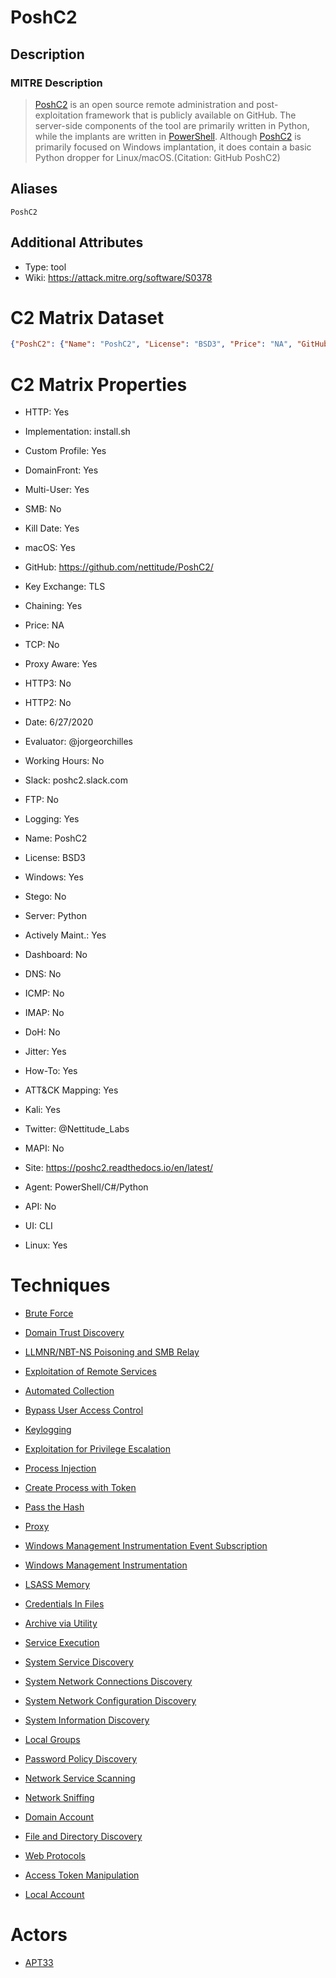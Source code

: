 
# PoshC2

## Description

### MITRE Description

> [PoshC2](https://attack.mitre.org/software/S0378) is an open source remote administration and post-exploitation framework that is publicly available on GitHub. The server-side components of the tool are primarily written in Python, while the implants are written in [PowerShell](https://attack.mitre.org/techniques/T1086). Although [PoshC2](https://attack.mitre.org/software/S0378) is primarily focused on Windows implantation, it does contain a basic Python dropper for Linux/macOS.(Citation: GitHub PoshC2)

## Aliases

```
PoshC2
```

## Additional Attributes

* Type: tool
* Wiki: https://attack.mitre.org/software/S0378

# C2 Matrix Dataset

```json
{"PoshC2": {"Name": "PoshC2", "License": "BSD3", "Price": "NA", "GitHub": "https://github.com/nettitude/PoshC2/", "Site": "https://poshc2.readthedocs.io/en/latest/", "Twitter": "@Nettitude_Labs", "Evaluator": "@jorgeorchilles", "Date": "6/27/2020", "Version": "6", "Implementation": "install.sh", "How-To": "Yes", "Slingshot": "Possible", "Kali": "Yes", "Server": "Python", "Agent": "PowerShell/C#/Python", "Multi-User": "Yes", "UI": "CLI", "API": "No", "Windows": "Yes", "Linux": "Yes", "macOS": "Yes", "TCP": "No", "HTTP": "Yes", "HTTP2": "No", "HTTP3": "No", "DNS": "No", "DoH": "No", "ICMP": "No", "FTP": "No", "IMAP": "No", "MAPI": "No", "SMB": "No", "Key Exchange": "TLS", "Stego": "No", "Proxy Aware": "Yes", "DomainFront": "Yes", "Custom Profile": "Yes", "Jitter": "Yes", "Working Hours": "No", "Kill Date": "Yes", "Chaining": "Yes", "Logging": "Yes", "ATT&CK Mapping": "Yes", "Dashboard": "No", "NetWitness": "Yes", "Other": "Yes", "Actively Maint.": "Yes", "Slack": "poshc2.slack.com", "Slack Members": "NA", "GH Issues": "44", "Notes": ""}}
```

# C2 Matrix Properties


* HTTP: Yes

* Implementation: install.sh

* Custom Profile: Yes

* DomainFront: Yes

* Multi-User: Yes

* SMB: No

* Kill Date: Yes

* macOS: Yes

* GitHub: https://github.com/nettitude/PoshC2/

* Key Exchange: TLS

* Chaining: Yes

* Price: NA

* TCP: No

* Proxy Aware: Yes

* HTTP3: No

* HTTP2: No

* Date: 6/27/2020

* Evaluator: @jorgeorchilles

* Working Hours: No

* Slack: poshc2.slack.com

* FTP: No

* Logging: Yes

* Name: PoshC2

* License: BSD3

* Windows: Yes

* Stego: No

* Server: Python

* Actively Maint.: Yes

* Dashboard: No

* DNS: No

* ICMP: No

* IMAP: No

* DoH: No

* Jitter: Yes

* How-To: Yes

* ATT&CK Mapping: Yes

* Kali: Yes

* Twitter: @Nettitude_Labs

* MAPI: No

* Site: https://poshc2.readthedocs.io/en/latest/

* Agent: PowerShell/C#/Python

* API: No

* UI: CLI

* Linux: Yes
 

# Techniques


* [Brute Force](../techniques/Brute-Force.md)

* [Domain Trust Discovery](../techniques/Domain-Trust-Discovery.md)
    
* [LLMNR/NBT-NS Poisoning and SMB Relay](../techniques/LLMNR-NBT-NS-Poisoning-and-SMB-Relay.md)
    
* [Exploitation of Remote Services](../techniques/Exploitation-of-Remote-Services.md)
    
* [Automated Collection](../techniques/Automated-Collection.md)
    
* [Bypass User Access Control](../techniques/Bypass-User-Access-Control.md)
    
* [Keylogging](../techniques/Keylogging.md)
    
* [Exploitation for Privilege Escalation](../techniques/Exploitation-for-Privilege-Escalation.md)
    
* [Process Injection](../techniques/Process-Injection.md)
    
* [Create Process with Token](../techniques/Create-Process-with-Token.md)
    
* [Pass the Hash](../techniques/Pass-the-Hash.md)
    
* [Proxy](../techniques/Proxy.md)
    
* [Windows Management Instrumentation Event Subscription](../techniques/Windows-Management-Instrumentation-Event-Subscription.md)
    
* [Windows Management Instrumentation](../techniques/Windows-Management-Instrumentation.md)
    
* [LSASS Memory](../techniques/LSASS-Memory.md)
    
* [Credentials In Files](../techniques/Credentials-In-Files.md)
    
* [Archive via Utility](../techniques/Archive-via-Utility.md)
    
* [Service Execution](../techniques/Service-Execution.md)
    
* [System Service Discovery](../techniques/System-Service-Discovery.md)
    
* [System Network Connections Discovery](../techniques/System-Network-Connections-Discovery.md)
    
* [System Network Configuration Discovery](../techniques/System-Network-Configuration-Discovery.md)
    
* [System Information Discovery](../techniques/System-Information-Discovery.md)
    
* [Local Groups](../techniques/Local-Groups.md)
    
* [Password Policy Discovery](../techniques/Password-Policy-Discovery.md)
    
* [Network Service Scanning](../techniques/Network-Service-Scanning.md)
    
* [Network Sniffing](../techniques/Network-Sniffing.md)
    
* [Domain Account](../techniques/Domain-Account.md)
    
* [File and Directory Discovery](../techniques/File-and-Directory-Discovery.md)
    
* [Web Protocols](../techniques/Web-Protocols.md)
    
* [Access Token Manipulation](../techniques/Access-Token-Manipulation.md)
    
* [Local Account](../techniques/Local-Account.md)
    

# Actors


* [APT33](../actors/APT33.md)

